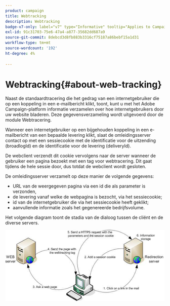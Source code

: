 ```yaml
---
product: campaign
title: Webtracking
description: Webtracking
badge-v7-only: label="v7" type="Informative" tooltip="Applies to Campaign Classic v7 only"
exl-id: 91c31703-75e6-47a4-a877-35682dd687a9
source-git-commit: 8debcd3d8fb883b3316cf75187a86bebf15a1d31
workflow-type: tm+mt
source-wordcount: '192'
ht-degree: 4%

---
```


# Webtracking{#about-web-tracking}

Naast de standaardtracering die het gedrag van een internetgebruiker die op een koppeling in een e-mailbericht klikt, toont, kunt u met het Adobe Campaign-platform informatie verzamelen over hoe internetgebruikers door uw website bladeren. Deze gegevensverzameling wordt uitgevoerd door de module Webtracering.

Wanneer een internetgebruiker op een bijgehouden koppeling in een e-mailbericht van een bepaalde levering klikt, slaat de omleidingsserver contact op met een sessiecookie met de identificatie voor de uitzending (broadlogId) en de identificatie voor de levering (deliveryId).

De webclient verzendt dit cookie vervolgens naar de server wanneer de gebruiker een pagina bezoekt met een tag voor webtracering. Dit gaat tijdens de hele sessie door, dus totdat de webclient wordt gesloten.

De omleidingsserver verzamelt op deze manier de volgende gegevens:

* URL van de weergegeven pagina via een id die als parameter is verzonden,
* de levering vanaf welke de webpagina is bezocht, via het sessiecookie;
* id van de internetgebruiker die via het sessiecookie heeft geklikt;
* aanvullende informatie zoals het gegenereerde bedrijfsvolume.

Het volgende diagram toont de stadia van de dialoog tussen de cliënt en de diverse servers.

![](assets/d_ncs_integration_webtracking_structure1.png)
